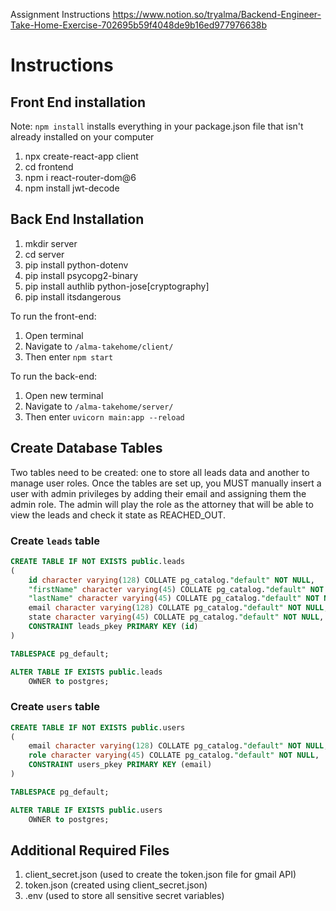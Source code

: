 Assignment Instructions
https://www.notion.so/tryalma/Backend-Engineer-Take-Home-Exercise-702695b59f4048de9b16ed977976638b

# Instructions

## Front End installation  
Note: `npm install` installs everything in your package.json file that isn't already installed on your computer

1. npx create-react-app client
2. cd frontend
3. npm i react-router-dom@6
4. npm install jwt-decode

## Back End Installation

1. mkdir server
2. cd server
3. pip install python-dotenv
4. pip install psycopg2-binary
5. pip install authlib python-jose[cryptography]
6. pip install itsdangerous

To run the front-end:

1. Open terminal
2. Navigate to `/alma-takehome/client/`
3. Then enter `npm start`

To run the back-end:

1. Open new terminal
2. Navigate to `/alma-takehome/server/`
3. Then enter `uvicorn main:app --reload`

## Create Database Tables

Two tables need to be created: one to store all leads data and another to manage user roles. Once the tables are set up, you MUST manually insert a user with admin privileges by adding their email and assigning them the admin role. The admin will play the role as the attorney that will be able to view the leads and check it state as REACHED_OUT.

### Create `leads` table 
```sql
CREATE TABLE IF NOT EXISTS public.leads
(
    id character varying(128) COLLATE pg_catalog."default" NOT NULL,
    "firstName" character varying(45) COLLATE pg_catalog."default" NOT NULL,
    "lastName" character varying(45) COLLATE pg_catalog."default" NOT NULL,
    email character varying(128) COLLATE pg_catalog."default" NOT NULL,
    state character varying(45) COLLATE pg_catalog."default" NOT NULL,
    CONSTRAINT leads_pkey PRIMARY KEY (id)
)

TABLESPACE pg_default;

ALTER TABLE IF EXISTS public.leads
    OWNER to postgres;
```

### Create `users` table
```sql
CREATE TABLE IF NOT EXISTS public.users
(
    email character varying(128) COLLATE pg_catalog."default" NOT NULL,
    role character varying(45) COLLATE pg_catalog."default" NOT NULL,
    CONSTRAINT users_pkey PRIMARY KEY (email)
)

TABLESPACE pg_default;

ALTER TABLE IF EXISTS public.users
    OWNER to postgres;
```

## Additional Required Files
1. client_secret.json (used to create the token.json file for gmail API)
2. token.json (created using client_secret.json)
3. .env (used to store all sensitive secret variables)
